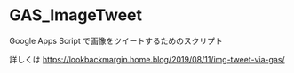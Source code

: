 # GAS_ImageTweet
Google Apps Script で画像をツイートするためのスクリプト

詳しくは https://lookbackmargin.home.blog/2019/08/11/img-tweet-via-gas/
